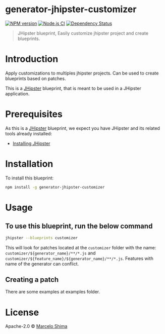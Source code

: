# generator-jhipster-customizer
[![NPM version](https://img.shields.io/npm/v/generator-jhipster-customizer.svg)](https://npmjs.org/package/generator-jhipster-customizer)
[![Node.js CI](https://github.com/mshima/generator-jhipster-customizer/workflows/Node.js%20CI/badge.svg)](https://github.com/mshima/generator-jhipster-customizer/actions?query=workflow%3A%22Node.js+CI%22)
[![Dependency Status][daviddm-image]][daviddm-url]
> JHipster blueprint, Easily customize jhipster project and create blueprints.

# Introduction

Apply customizations to multiples jhipster projects.
Can be used to create blueprints based on patches.

This is a [JHipster](https://www.jhipster.tech/) blueprint, that is meant to be used in a JHipster application.

# Prerequisites

As this is a [JHipster](https://www.jhipster.tech/) blueprint, we expect you have JHipster and its related tools already installed:

- [Installing JHipster](https://www.jhipster.tech/installation/)

# Installation

To install this blueprint:

```bash
npm install -g generator-jhipster-customizer
```

# Usage

## To use this blueprint, run the below command

```bash
jhipster --blueprints customizer
```

This will look for patches located at the `customizer` folder with the name: `customizer/${generator_name}/**/*.js` and `customizer/${feature_name}/${generator_name}/**/*.js`.
Features with name of the generator can conflict.

## Creating a patch

There are some examples at examples folder.

# License

Apache-2.0 © [Marcelo Shima](https://github.com/mshima)


[daviddm-image]: https://david-dm.org/mshima/generator-jhipster-customizer.svg?theme=shields.io
[daviddm-url]: https://david-dm.org/mshima/generator-jhipster-customizer
